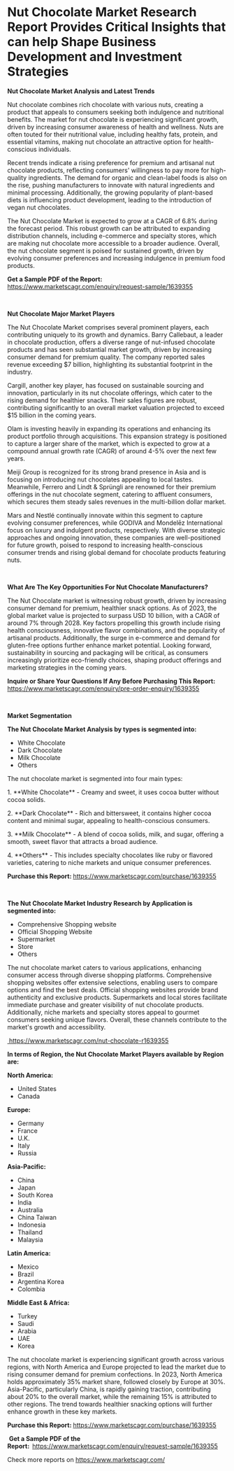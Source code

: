 <p><h1>Nut Chocolate Market Research Report Provides Critical Insights that can help Shape Business Development and Investment Strategies</h1></p><p><strong>Nut Chocolate Market Analysis and Latest Trends</strong></p>
<p><p>Nut chocolate combines rich chocolate with various nuts, creating a product that appeals to consumers seeking both indulgence and nutritional benefits. The market for nut chocolate is experiencing significant growth, driven by increasing consumer awareness of health and wellness. Nuts are often touted for their nutritional value, including healthy fats, protein, and essential vitamins, making nut chocolate an attractive option for health-conscious individuals.</p><p>Recent trends indicate a rising preference for premium and artisanal nut chocolate products, reflecting consumers' willingness to pay more for high-quality ingredients. The demand for organic and clean-label foods is also on the rise, pushing manufacturers to innovate with natural ingredients and minimal processing. Additionally, the growing popularity of plant-based diets is influencing product development, leading to the introduction of vegan nut chocolates.</p><p>The Nut Chocolate Market is expected to grow at a CAGR of 6.8% during the forecast period. This robust growth can be attributed to expanding distribution channels, including e-commerce and specialty stores, which are making nut chocolate more accessible to a broader audience. Overall, the nut chocolate segment is poised for sustained growth, driven by evolving consumer preferences and increasing indulgence in premium food products.</p></p>
<p><strong>Get a Sample PDF of the Report:&nbsp;</strong> <a href="https://www.marketscagr.com/enquiry/request-sample/1639355?utm_campaign=1166&utm_medium=2&utm_source=Github&utm_content=ia&utm_term=08022025&utm_id=nut-chocolate">https://www.marketscagr.com/enquiry/request-sample/1639355</a></p>
<p>&nbsp;</p>
<p><strong>Nut Chocolate Major Market Players</strong></p>
<p><p>The Nut Chocolate Market comprises several prominent players, each contributing uniquely to its growth and dynamics. Barry Callebaut, a leader in chocolate production, offers a diverse range of nut-infused chocolate products and has seen substantial market growth, driven by increasing consumer demand for premium quality. The company reported sales revenue exceeding $7 billion, highlighting its substantial footprint in the industry.</p><p>Cargill, another key player, has focused on sustainable sourcing and innovation, particularly in its nut chocolate offerings, which cater to the rising demand for healthier snacks. Their sales figures are robust, contributing significantly to an overall market valuation projected to exceed $15 billion in the coming years.</p><p>Olam is investing heavily in expanding its operations and enhancing its product portfolio through acquisitions. This expansion strategy is positioned to capture a larger share of the market, which is expected to grow at a compound annual growth rate (CAGR) of around 4-5% over the next few years.</p><p>Meiji Group is recognized for its strong brand presence in Asia and is focusing on introducing nut chocolates appealing to local tastes. Meanwhile, Ferrero and Lindt & Sprüngli are renowned for their premium offerings in the nut chocolate segment, catering to affluent consumers, which secures them steady sales revenues in the multi-billion dollar market.</p><p>Mars and Nestlé continually innovate within this segment to capture evolving consumer preferences, while GODIVA and Mondelēz International focus on luxury and indulgent products, respectively. With diverse strategic approaches and ongoing innovation, these companies are well-positioned for future growth, poised to respond to increasing health-conscious consumer trends and rising global demand for chocolate products featuring nuts.</p></p>
<p>&nbsp;</p>
<p><strong>What Are The Key Opportunities For Nut Chocolate Manufacturers?</strong></p>
<p><p>The Nut Chocolate market is witnessing robust growth, driven by increasing consumer demand for premium, healthier snack options. As of 2023, the global market value is projected to surpass USD 10 billion, with a CAGR of around 7% through 2028. Key factors propelling this growth include rising health consciousness, innovative flavor combinations, and the popularity of artisanal products. Additionally, the surge in e-commerce and demand for gluten-free options further enhance market potential. Looking forward, sustainability in sourcing and packaging will be critical, as consumers increasingly prioritize eco-friendly choices, shaping product offerings and marketing strategies in the coming years.</p></p>
<p><strong>Inquire or Share Your Questions If Any Before Purchasing This Report:</strong> <a href="https://www.marketscagr.com/enquiry/pre-order-enquiry/1639355?utm_campaign=1166&utm_medium=2&utm_source=Github&utm_content=ia&utm_term=08022025&utm_id=nut-chocolate">https://www.marketscagr.com/enquiry/pre-order-enquiry/1639355</a></p>
<p>&nbsp;</p>
<p><strong>Market Segmentation</strong></p>
<p><strong>The Nut Chocolate Market Analysis by types is segmented into:</strong></p>
<p><ul><li>White Chocolate</li><li>Dark Chocolate</li><li>Milk Chocolate</li><li>Others</li></ul></p>
<p><p>The nut chocolate market is segmented into four main types: </p><p>1. **White Chocolate** - Creamy and sweet, it uses cocoa butter without cocoa solids.</p><p>2. **Dark Chocolate** - Rich and bittersweet, it contains higher cocoa content and minimal sugar, appealing to health-conscious consumers.</p><p>3. **Milk Chocolate** - A blend of cocoa solids, milk, and sugar, offering a smooth, sweet flavor that attracts a broad audience.</p><p>4. **Others** - This includes specialty chocolates like ruby or flavored varieties, catering to niche markets and unique consumer preferences.</p></p>
<p><strong>Purchase this Report:&nbsp;</strong><a href="https://www.marketscagr.com/purchase/1639355?utm_campaign=1166&utm_medium=2&utm_source=Github&utm_content=ia&utm_term=08022025&utm_id=nut-chocolate">https://www.marketscagr.com/purchase/1639355</a></p>
<p>&nbsp;</p>
<p><strong>The Nut Chocolate Market Industry Research by Application is segmented into:</strong></p>
<p><ul><li>Comprehensive Shopping website</li><li>Official Shopping Website</li><li>Supermarket</li><li>Store</li><li>Others</li></ul></p>
<p><p>The nut chocolate market caters to various applications, enhancing consumer access through diverse shopping platforms. Comprehensive shopping websites offer extensive selections, enabling users to compare options and find the best deals. Official shopping websites provide brand authenticity and exclusive products. Supermarkets and local stores facilitate immediate purchase and greater visibility of nut chocolate products. Additionally, niche markets and specialty stores appeal to gourmet consumers seeking unique flavors. Overall, these channels contribute to the market's growth and accessibility.</p></p>
<p><a href="https://www.marketscagr.com/nut-chocolate-r1639355?utm_campaign=1166&utm_medium=2&utm_source=Github&utm_content=ia&utm_term=08022025&utm_id=nut-chocolate">&nbsp;https://www.marketscagr.com/nut-chocolate-r1639355</a></p>
<p><strong>In terms of Region, the Nut Chocolate Market Players available by Region are:</strong></p>
<p>
    <p> <strong> North America: </strong>
        <ul>
            <li>United States</li>
            <li>Canada</li>
        </ul>
        </p> 
    <p> <strong> Europe: </strong>
        <ul>
            <li>Germany</li>
            <li>France</li>
            <li>U.K.</li>
            <li>Italy</li>
            <li>Russia</li>
        </ul>
        </p> 
    <p> <strong> Asia-Pacific: </strong>
        <ul>
            <li>China</li>
            <li>Japan</li>
            <li>South Korea</li>
            <li>India</li>
            <li>Australia</li>
            <li>China Taiwan</li>
            <li>Indonesia</li>
            <li>Thailand</li>
            <li>Malaysia</li>
        </ul>
        </p> 
    <p> <strong> Latin America: </strong>
        <ul>
            <li>Mexico</li>
            <li>Brazil</li>
            <li>Argentina Korea</li>
            <li>Colombia</li>
        </ul>
        </p> 
    <p> <strong> Middle East & Africa: </strong>
        <ul>
            <li>Turkey</li>
            <li>Saudi</li>
            <li>Arabia</li>
            <li>UAE</li>
            <li>Korea</li>
        </ul>
    </p>
    </p>
<p><p>The nut chocolate market is experiencing significant growth across various regions, with North America and Europe projected to lead the market due to rising consumer demand for premium confections. In 2023, North America holds approximately 35% market share, followed closely by Europe at 30%. Asia-Pacific, particularly China, is rapidly gaining traction, contributing about 20% to the overall market, while the remaining 15% is attributed to other regions. The trend towards healthier snacking options will further enhance growth in these key markets.</p></p>
<p><strong>Purchase this Report: </strong><a href="https://www.marketscagr.com/purchase/1639355?utm_campaign=1166&utm_medium=2&utm_source=Github&utm_content=ia&utm_term=08022025&utm_id=nut-chocolate">https://www.marketscagr.com/purchase/1639355</a></p>
<p>&nbsp;<strong>Get a Sample PDF of the Report:&nbsp;&nbsp;</strong><a href="https://www.marketscagr.com/enquiry/request-sample/1639355?utm_campaign=1166&utm_medium=2&utm_source=Github&utm_content=ia&utm_term=08022025&utm_id=nut-chocolate">https://www.marketscagr.com/enquiry/request-sample/1639355</a></p>
<p><strong></strong></p>
<p>Check more reports on <a href="https://www.marketscagr.com/?utm_campaign=1166&utm_medium=2&utm_source=Github&utm_content=ia&utm_term=08022025&utm_id=nut-chocolate">https://www.marketscagr.com/</a></p>